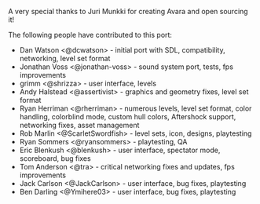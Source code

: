 A very special thanks to Juri Munkki for creating Avara and open sourcing it!

The following people have contributed to this port:

* Dan Watson <@dcwatson> - initial port with SDL, compatibility, networking, level set format
* Jonathan Voss <@jonathan-voss> - sound system port, tests, fps improvements
* grimm <@shrizza> - user interface, levels
* Andy Halstead <@assertivist> - graphics and geometry fixes, level set format
* Ryan Herriman <@rherriman> - numerous levels, level set format, color handling, colorblind mode, custom hull colors, Aftershock support, networking fixes, asset management
* Rob Marlin <@ScarletSwordfish> - level sets, icon, designs, playtesting
* Ryan Sommers <@ryansommers> - playtesting, QA
* Eric Blenkush <@blenkush> - user interface, spectator mode, scoreboard, bug fixes
* Tom Anderson <@tra> - critical networking fixes and updates, fps improvements
* Jack Carlson <@JackCarlson> - user interface, bug fixes, playtesting
* Ben Darling <@Ymihere03> - user interface, bug fixes, playtesting
